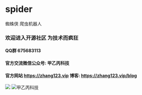 # spider
蜘蛛侠
爬虫机器人

### 欢迎进入开源社区 为技术而疯狂
#### QQ群 675683113 
#### 官方交流微信公众号: 甲乙丙科技
  
#### 官方网站 https://zhang123.vip    博客: https://zhang123.vip/blog


![](https://zhang123.vip/images/designer-pic.jpg)
<img src="https://zhang123.vip/images/designer-pic.jpg"  alt="甲乙丙科技">
